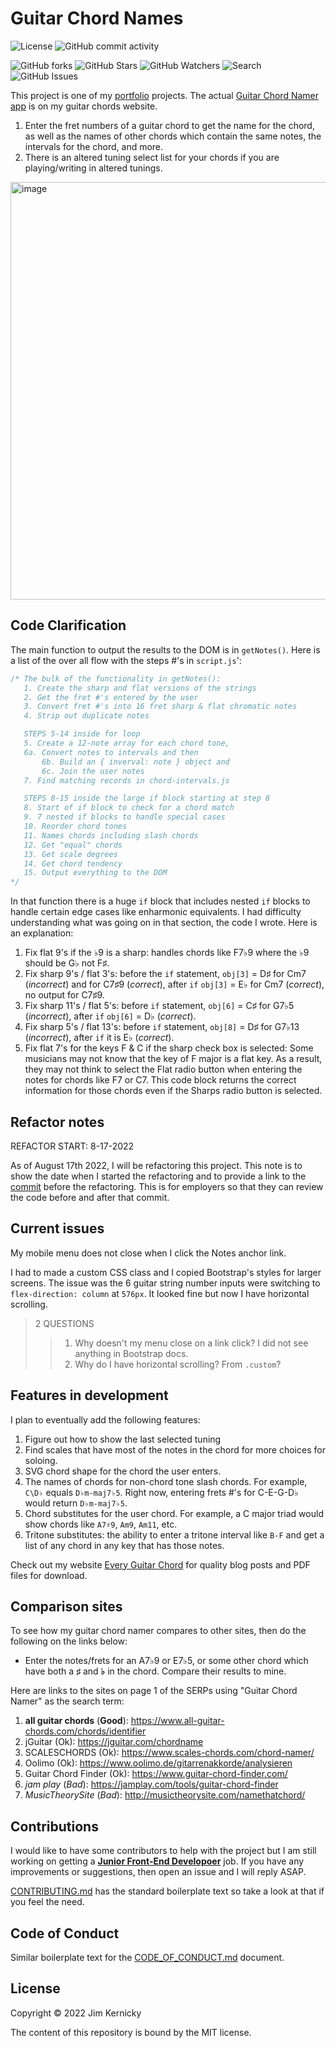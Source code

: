 # Guitar Chord Names

<!-- ![GitHub language count](https://img.shields.io/github/languages/count/Kernix13/guitar-chord-names?style=flat-square) -->
<!-- ![GitHub top language](https://img.shields.io/github/languages/top/Kernix13/guitar-chord-names?style=flat-square) -->

![License](https://img.shields.io/github/license/Kernix13/guitar-chord-names?style=flat-square)
![GitHub commit activity](https://img.shields.io/github/commit-activity/y/Kernix13/guitar-chord-names?style=flat-square)

<!-- ![GitHub contributors](https://img.shields.io/github/contributors/Kernix13/guitar-chord-names?style=flat-square) -->

![GitHub forks](https://img.shields.io/github/forks/Kernix13/guitar-chord-names?style=flat-square)
![GitHub Stars](https://img.shields.io/github/stars/Kernix13/guitar-chord-names?style=social)
![GitHub Watchers](https://img.shields.io/github/watchers/Kernix13/guitar-chord-names?style=social)
![Search](https://img.shields.io/github/search/Kernix13/guitar-chord-names/guitar?style=flat-square)
![GitHub Issues](https://img.shields.io/github/issues/Kernix13/guitar-chord-names?style=flat-square)

This project is one of my [portfolio](https://courageous-cuchufli-816711.netlify.app/) projects. The actual [Guitar Chord Namer app](https://everyguitarchord.com/what-chord-is-this.html) is on my guitar chords website.

1. Enter the fret numbers of a guitar chord to get the name for the chord, as well as the names of other chords which contain the same notes, the intervals for the chord, and more.
1. There is an altered tuning select list for your chords if you are playing/writing in altered tunings.

<img width="668" alt="image" align="center" src="https://user-images.githubusercontent.com/66497948/225341209-5a47248e-cc5b-456f-9df3-ccc2401b29b3.png">

## Code Clarification

The main function to output the results to the DOM is in `getNotes()`. Here is a list of the over all flow with the steps #'s in `script.js`':

```js
/* The bulk of the functionality in getNotes():
   1. Create the sharp and flat versions of the strings 
   2. Get the fret #'s entered by the user
   3. Convert fret #'s into 16 fret sharp & flat chromatic notes
   4. Strip out duplicate notes

   STEPS 5-14 inside for loop
   5. Create a 12-note array for each chord tone, 
   6a. Convert notes to intervals and then
       6b. Build an { inverval: note } object and
       6c. Join the user notes
   7. Find matching records in chord-intervals.js

   STEPS 8-15 inside the large if block starting at step 8
   8. Start of if block to check for a chord match
   9. 7 nested if blocks to handle special cases
   10. Reorder chord tones
   11. Names chords including slash chords
   12. Get "equal" chords
   13. Get scale degrees
   14. Get chord tendency
   15. Output everything to the DOM
*/
```

In that function there is a huge `if` block that includes nested `if` blocks to handle certain edge cases like enharmonic equivalents. I had difficulty understanding what was going on in that section, the code I wrote. Here is an explanation:

1. Fix flat 9's if the ♭9 is a sharp: handles chords like F7♭9 where the ♭9 should be G♭ not F♯.
1. Fix sharp 9's / flat 3's: before the `if` statement, `obj[3]` = D♯ for Cm7 (_incorrect_) and for C7♯9 (_correct_), after `if` `obj[3]` = E♭ for Cm7 (_correct_), no output for C7♯9.
1. Fix sharp 11's / flat 5's: before `if` statement, `obj[6]` = C♯ for G7♭5 (_incorrect_), after `if` `obj[6]` = D♭ (_correct_).
1. Fix sharp 5's / flat 13's: before `if` statement, `obj[8]` = D♯ for G7♭13 (_incorrect_), after `if` it is E♭ (_correct_).
1. Fix flat 7's for the keys F & C if the sharp check box is selected: Some musicians may not know that the key of F major is a flat key. As a result, they may not think to select the Flat radio button when entering the notes for chords like F7 or C7. This code block returns the correct information for those chords even if the Sharps radio button is selected.

## Refactor notes

REFACTOR START: 8-17-2022

As of August 17th 2022, I will be refactoring this project. This note is to show the date when I started the refactoring and to provide a link to the [commit](https://github.com/Kernix13/guitar-chord-names/commit/154ade074dd4e1c696b4dacaefe96d394b1ba547) before the refactoring. This is for employers so that they can review the code before and after that commit.

## Current issues

My mobile menu does not close when I click the Notes anchor link.

I had to made a custom CSS class and I copied Bootstrap's styles for larger screens. The issue was the 6 guitar string number inputs were switching to `flex-direction: column` at `576px`. It looked fine but now I have horizontal scrolling.

> 2 QUESTIONS
>
> > 1.  Why doesn't my menu close on a link click? I did not see anything in Bootstrap docs.
> > 2.  Why do I have horizontal scrolling? From `.custom`?

## Features in development

I plan to eventually add the following features:

1. Figure out how to show the last selected tuning
1. Find scales that have most of the notes in the chord for more choices for soloing.
1. SVG chord shape for the chord the user enters.
1. The names of chords for non-chord tone slash chords. For example, `C\D♭` equals `D♭m-maj7♭5`. Right now, entering frets #'s for C-E-G-D♭ would return `D♭m-maj7♭5`.
1. Chord substitutes for the user chord. For example, a C major triad would show chords like `A7♯9`, `Am9`, `Am11`, etc.
1. Tritone substitutes: the ability to enter a tritone interval like `B-F` and get a list of any chord in any key that has those notes.

Check out my website [Every Guitar Chord](https://everyguitarchord.com/ 'Every Guitar Chord website') for quality blog posts and PDF files for download.

## Comparison sites

To see how my guitar chord namer compares to other sites, then do the following on the links below:

- Enter the notes/frets for an A7♭9 or E7♭5, or some other chord which have both a **♯** and **♭** in the chord. Compare their results to mine.

Here are links to the sites on page 1 of the SERPs using "Guitar Chord Namer" as the search term:

1. **all guitar chords** (**Good**): https://www.all-guitar-chords.com/chords/identifier
1. jGuitar (Ok): https://jguitar.com/chordname
1. SCALESCHORDS (Ok): https://www.scales-chords.com/chord-namer/
1. Oolimo (Ok): https://www.oolimo.de/gitarrenakkorde/analysieren
1. Guitar Chord Finder (Ok): https://www.guitar-chord-finder.com/
1. _jam play_ (_Bad_): https://jamplay.com/tools/guitar-chord-finder
1. _MusicTheorySite_ (_Bad_): http://musictheorysite.com/namethatchord/

## Contributions

I would like to have some contributors to help with the project but I am still working on getting a <ins>**Junior Front-End Developoer**</ins> job. If you have any improvements or suggestions, then open an issue and I will reply ASAP.

[CONTRIBUTING.md](https://github.com/Kernix13/guitar-chord-names/blob/master/CONTRIBUTING.md) has the standard boilerplate text so take a look at that if you feel the need.

## Code of Conduct

Similar boilerplate text for the [CODE_OF_CONDUCT.md](https://github.com/Kernix13/guitar-chord-names/blob/master/CODE_OF_CONDUCT.md) document.

## License

Copyright © 2022 Jim Kernicky

The content of this repository is bound by the MIT license.
